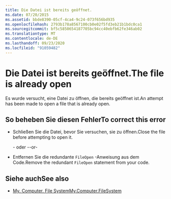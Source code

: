 ```yaml
---
title: Die Datei ist bereits geöffnet.
ms.date: 07/20/2015
ms.assetid: bbde8390-05cf-4ca4-9c24-073f656bd935
ms.openlocfilehash: 2793b178a8567100cb0e02f5fd3eb21b1bdc0ca1
ms.sourcegitcommit: bf5c5850654187705bc94cc40ebfb62fe346ab02
ms.translationtype: MT
ms.contentlocale: de-DE
ms.lasthandoff: 09/23/2020
ms.locfileid: "91059482"
---
```

# <a name="the-file-is-already-open"></a><span data-ttu-id="a9c1e-102">Die Datei ist bereits geöffnet.</span><span class="sxs-lookup"><span data-stu-id="a9c1e-102">The file is already open</span></span>

<span data-ttu-id="a9c1e-103">Es wurde versucht, eine Datei zu öffnen, die bereits geöffnet ist.</span><span class="sxs-lookup"><span data-stu-id="a9c1e-103">An attempt has been made to open a file that is already open.</span></span>  
  
## <a name="to-correct-this-error"></a><span data-ttu-id="a9c1e-104">So beheben Sie diesen Fehler</span><span class="sxs-lookup"><span data-stu-id="a9c1e-104">To correct this error</span></span>  
  
- <span data-ttu-id="a9c1e-105">Schließen Sie die Datei, bevor Sie versuchen, sie zu öffnen.</span><span class="sxs-lookup"><span data-stu-id="a9c1e-105">Close the file before attempting to open it.</span></span>  
  
     <span data-ttu-id="a9c1e-106">- oder -</span><span class="sxs-lookup"><span data-stu-id="a9c1e-106">-or-</span></span>  
  
- <span data-ttu-id="a9c1e-107">Entfernen Sie die redundante `FileOpen` -Anweisung aus dem Code.</span><span class="sxs-lookup"><span data-stu-id="a9c1e-107">Remove the redundant `FileOpen` statement from your code.</span></span>  
  
## <a name="see-also"></a><span data-ttu-id="a9c1e-108">Siehe auch</span><span class="sxs-lookup"><span data-stu-id="a9c1e-108">See also</span></span>

- [<span data-ttu-id="a9c1e-109">My. Computer. File System</span><span class="sxs-lookup"><span data-stu-id="a9c1e-109">My.Computer.FileSystem</span></span>](xref:Microsoft.VisualBasic.FileIO.FileSystem)
